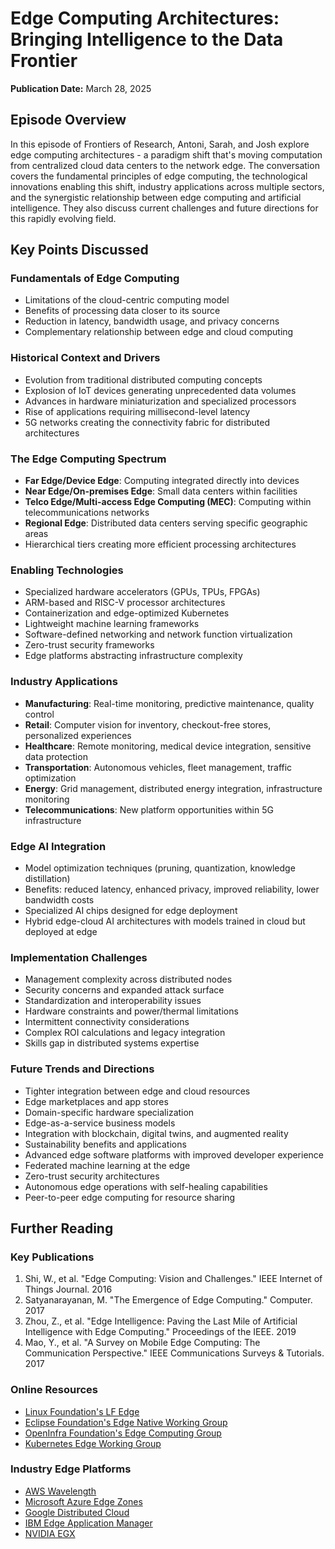 # Edge Computing Architectures: Bringing Intelligence to the Data Frontier
**Publication Date:** March 28, 2025


## Episode Overview
In this episode of Frontiers of Research, Antoni, Sarah, and Josh explore edge computing architectures - a paradigm shift that's moving computation from centralized cloud data centers to the network edge. The conversation covers the fundamental principles of edge computing, the technological innovations enabling this shift, industry applications across multiple sectors, and the synergistic relationship between edge computing and artificial intelligence. They also discuss current challenges and future directions for this rapidly evolving field.

## Key Points Discussed

### Fundamentals of Edge Computing
- Limitations of the cloud-centric computing model
- Benefits of processing data closer to its source
- Reduction in latency, bandwidth usage, and privacy concerns
- Complementary relationship between edge and cloud computing

### Historical Context and Drivers
- Evolution from traditional distributed computing concepts
- Explosion of IoT devices generating unprecedented data volumes
- Advances in hardware miniaturization and specialized processors
- Rise of applications requiring millisecond-level latency
- 5G networks creating the connectivity fabric for distributed architectures

### The Edge Computing Spectrum
- **Far Edge/Device Edge**: Computing integrated directly into devices
- **Near Edge/On-premises Edge**: Small data centers within facilities
- **Telco Edge/Multi-access Edge Computing (MEC)**: Computing within telecommunications networks
- **Regional Edge**: Distributed data centers serving specific geographic areas
- Hierarchical tiers creating more efficient processing architectures

### Enabling Technologies
- Specialized hardware accelerators (GPUs, TPUs, FPGAs)
- ARM-based and RISC-V processor architectures
- Containerization and edge-optimized Kubernetes
- Lightweight machine learning frameworks
- Software-defined networking and network function virtualization
- Zero-trust security frameworks
- Edge platforms abstracting infrastructure complexity

### Industry Applications
- **Manufacturing**: Real-time monitoring, predictive maintenance, quality control
- **Retail**: Computer vision for inventory, checkout-free stores, personalized experiences
- **Healthcare**: Remote monitoring, medical device integration, sensitive data protection
- **Transportation**: Autonomous vehicles, fleet management, traffic optimization
- **Energy**: Grid management, distributed energy integration, infrastructure monitoring
- **Telecommunications**: New platform opportunities within 5G infrastructure

### Edge AI Integration
- Model optimization techniques (pruning, quantization, knowledge distillation)
- Benefits: reduced latency, enhanced privacy, improved reliability, lower bandwidth costs
- Specialized AI chips designed for edge deployment
- Hybrid edge-cloud AI architectures with models trained in cloud but deployed at edge

### Implementation Challenges
- Management complexity across distributed nodes
- Security concerns and expanded attack surface
- Standardization and interoperability issues
- Hardware constraints and power/thermal limitations
- Intermittent connectivity considerations
- Complex ROI calculations and legacy integration
- Skills gap in distributed systems expertise

### Future Trends and Directions
- Tighter integration between edge and cloud resources
- Edge marketplaces and app stores
- Domain-specific hardware specialization
- Edge-as-a-service business models
- Integration with blockchain, digital twins, and augmented reality
- Sustainability benefits and applications
- Advanced edge software platforms with improved developer experience
- Federated machine learning at the edge
- Zero-trust security architectures
- Autonomous edge operations with self-healing capabilities
- Peer-to-peer edge computing for resource sharing

## Further Reading

### Key Publications
1. Shi, W., et al. "Edge Computing: Vision and Challenges." IEEE Internet of Things Journal. 2016
2. Satyanarayanan, M. "The Emergence of Edge Computing." Computer. 2017
3. Zhou, Z., et al. "Edge Intelligence: Paving the Last Mile of Artificial Intelligence with Edge Computing." Proceedings of the IEEE. 2019
4. Mao, Y., et al. "A Survey on Mobile Edge Computing: The Communication Perspective." IEEE Communications Surveys & Tutorials. 2017

### Online Resources
- [Linux Foundation's LF Edge](https://www.lfedge.org/)
- [Eclipse Foundation's Edge Native Working Group](https://edgenative.eclipse.org/)
- [OpenInfra Foundation's Edge Computing Group](https://www.openstack.org/edge-computing/)
- [Kubernetes Edge Working Group](https://github.com/kubernetes/community/tree/master/wg-edge)

### Industry Edge Platforms
- [AWS Wavelength](https://aws.amazon.com/wavelength/)
- [Microsoft Azure Edge Zones](https://azure.microsoft.com/en-us/solutions/edge-computing/)
- [Google Distributed Cloud](https://cloud.google.com/distributed-cloud)
- [IBM Edge Application Manager](https://www.ibm.com/cloud/edge-application-manager)
- [NVIDIA EGX](https://www.nvidia.com/en-us/data-center/products/egx-edge-computing/) 